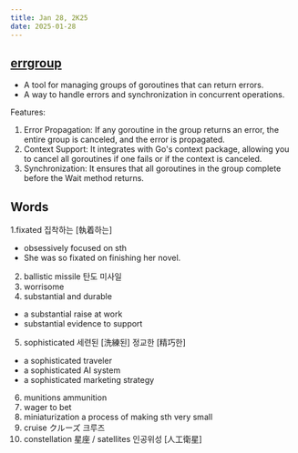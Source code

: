 ```yaml
---
title: Jan 28, 2K25
date: 2025-01-28
---
```


## [errgroup](https://pkg.go.dev/golang.org/x/sync/errgroup)

- A tool for managing groups of goroutines that can return errors.
- A way to handle errors and synchronization in concurrent operations.

Features:
1. Error Propagation: If any goroutine in the group returns an error, the entire group is canceled, and the error is propagated.
2. Context Support: It integrates with Go's context package, allowing you to cancel all goroutines if one fails or if the context is canceled.
3. Synchronization: It ensures that all goroutines in the group complete before the Wait method returns.

## Words

1.fixated 집착하는 [執着하는]
  - obsessively focused on sth
  - She was so fixated on finishing her novel.
2. ballistic missile 탄도 미사일
3. worrisome
4. substantial and durable
  - a substantial raise at work
  - substantial evidence to support
5. sophisticated 세련된 [洗練된] 정교한 [精巧한]
  - a sophisticated traveler
  - a sophisticated AI system
  - a sophisticated marketing strategy
6. munitions ammunition
7. wager to bet
8. miniaturization a process of making sth very small
9. cruise クルーズ 크루즈
10. constellation 星座 / satellites 인공위성 [人工衛星]